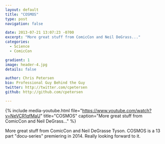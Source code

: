 ```yaml
---
layout: default
title: "COSMOS"
type: post
navigation: false

date: 2013-07-21 13:07:23 -0700
excerpt: "More great stuff from ComicCon and Neil DeGrass..."
categories:
  - Science
  - ComicCon

gradient: 1
image: header-4.jpg
details: false

author: Chris Petersen
bio: Professional Guy Behind the Guy
twitter: http://twitter.com/cpetersen
github: http://github.com/cpetersen

---
```


{% include media-youtube.html file="https://www.youtube.com/watch?v=NeVCR1qfMaU" title="COSMOS" caption="More great stuff from ComicCon and Neil DeGrass..." %}

More great stuff from ComicCon and Neil DeGrasse Tyson. COSMOS is a 13 part "docu-series" premiering in 2014. Really looking forward to it.

